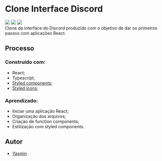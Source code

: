 # Clone Interface Discord

<div>
 <img src="https://img.shields.io/badge/React-20232A?style=for-the-badge&logo=react&logoColor=61DAFB">
 <img src="https://img.shields.io/badge/TypeScript-007ACC?style=for-the-badge&logo=typescript&logoColor=white">
 <img src="https://img.shields.io/badge/-Em%20constru%C3%A7%C3%A3o-brightgreen">
 </div>
 Clone da interface do Discord produzido com o objetivo de dar os primeiros passos com aplicações React.
 
 <h2> Processo </h2>
 <h3>Construído com:</h3>
 <ul>
 <li>React;</li>
 <li>Typescript;</li>
 <li><a href="https://styled-components.com/">Styled components</a>;</li>
 <li><a href="https://styled-icons.dev/">Styled icons</a>;</li>
 </ul>
 <h3>Aprendizado:</h3>
 <ul>
 <li>Iniciar uma aplicação React;</li>
 <li>Organização dos arquivos;</li>
 <li>Criação de function components;</li>
 <li>Estilização com styled components.</li>
 </ul>
 <h2> Autor </h2>
 <ul>
 <li><a href="https://www.linkedin.com/in/yasmin-goncalves/" target="_blank">Yasmin</a></li>
 </ul>
